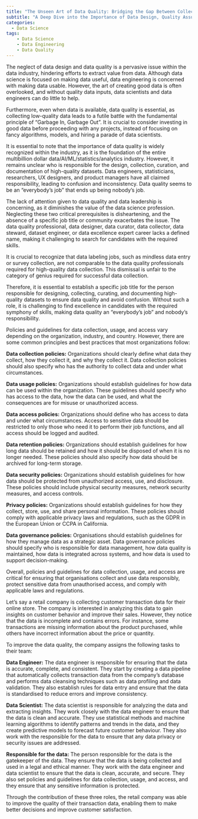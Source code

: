 ```yaml
---
title: "The Unseen Art of Data Quality: Bridging the Gap Between Collection and Utilization"
subtitle: "A Deep Dive into the Importance of Data Design, Quality Assurance, and the Urgent Need for Defined Roles in the Data Industry"
categories:
  - Data Science
tags:
    - Data Science
    - Data Engineering
    - Data Quality
---
```


The neglect of data design and data quality is a pervasive issue within the data industry, hindering efforts to extract value from data. Although data science is focused on making data useful, data engineering is concerned with making data usable. However, the art of creating good data is often overlooked, and without quality data inputs, data scientists and data engineers can do little to help.

Furthermore, even when data is available, data quality is essential, as collecting low-quality data leads to a futile battle with the fundamental principle of “Garbage In, Garbage Out”. It is crucial to consider investing in good data before proceeding with any projects, instead of focusing on fancy algorithms, models, and hiring a parade of data scientists.

It is essential to note that the importance of data quality is widely recognized within the industry, as it is the foundation of the entire multibillion dollar data/AI/ML/statistics/analytics industry. However, it remains unclear who is responsible for the design, collection, curation, and documentation of high-quality datasets. Data engineers, statisticians, researchers, UX designers, and product managers have all claimed responsibility, leading to confusion and inconsistency. Data quality seems to be an “everybody’s job” that ends up being nobody’s job.

The lack of attention given to data quality and data leadership is concerning, as it diminishes the value of the data science profession. Neglecting these two critical prerequisites is disheartening, and the absence of a specific job title or community exacerbates the issue. The data quality professional, data designer, data curator, data collector, data steward, dataset engineer, or data excellence expert career lacks a defined name, making it challenging to search for candidates with the required skills.

It is crucial to recognize that data labeling jobs, such as mindless data entry or survey collection, are not comparable to the data quality professionals required for high-quality data collection. This dismissal is unfair to the category of genius required for successful data collection.

Therefore, it is essential to establish a specific job title for the person responsible for designing, collecting, curating, and documenting high-quality datasets to ensure data quality and avoid confusion. Without such a role, it is challenging to find excellence in candidates with the required symphony of skills, making data quality an “everybody’s job” and nobody’s responsibility.

Policies and guidelines for data collection, usage, and access vary depending on the organization, industry, and country. However, there are some common principles and best practices that most organizations follow:

**Data collection policies:** Organizations should clearly define what data they collect, how they collect it, and why they collect it. Data collection policies should also specify who has the authority to collect data and under what circumstances.

**Data usage policies:** Organizations should establish guidelines for how data can be used within the organization. These guidelines should specify who has access to the data, how the data can be used, and what the consequences are for misuse or unauthorized access.

**Data access policies:** Organizations should define who has access to data and under what circumstances. Access to sensitive data should be restricted to only those who need it to perform their job functions, and all access should be logged and audited.

**Data retention policies:** Organizations should establish guidelines for how long data should be retained and how it should be disposed of when it is no longer needed. These policies should also specify how data should be archived for long-term storage.

**Data security policies:** Organizations should establish guidelines for how data should be protected from unauthorized access, use, and disclosure. These policies should include physical security measures, network security measures, and access controls.

**Privacy policies:** Organizations should establish guidelines for how they collect, store, use, and share personal information. These policies should comply with applicable privacy laws and regulations, such as the GDPR in the European Union or CCPA in California.

**Data governance policies:** Organisations should establish guidelines for how they manage data as a strategic asset. Data governance policies should specify who is responsible for data management, how data quality is maintained, how data is integrated across systems, and how data is used to support decision-making.

Overall, policies and guidelines for data collection, usage, and access are critical for ensuring that organisations collect and use data responsibly, protect sensitive data from unauthorised access, and comply with applicable laws and regulations.

Let’s say a retail company is collecting customer transaction data for their online store. The company is interested in analyzing this data to gain insights on customer behavior and improve their sales. However, they notice that the data is incomplete and contains errors. For instance, some transactions are missing information about the product purchased, while others have incorrect information about the price or quantity.

To improve the data quality, the company assigns the following tasks to their team:

**Data Engineer:** The data engineer is responsible for ensuring that the data is accurate, complete, and consistent. They start by creating a data pipeline that automatically collects transaction data from the company’s database and performs data cleansing techniques such as data profiling and data validation. They also establish rules for data entry and ensure that the data is standardised to reduce errors and improve consistency.

**Data Scientist:** The data scientist is responsible for analyzing the data and extracting insights. They work closely with the data engineer to ensure that the data is clean and accurate. They use statistical methods and machine learning algorithms to identify patterns and trends in the data, and they create predictive models to forecast future customer behaviour. They also work with the responsible for the data to ensure that any data privacy or security issues are addressed.

**Responsible for the data:** The person responsible for the data is the gatekeeper of the data. They ensure that the data is being collected and used in a legal and ethical manner. They work with the data engineer and data scientist to ensure that the data is clean, accurate, and secure. They also set policies and guidelines for data collection, usage, and access, and they ensure that any sensitive information is protected.

Through the contribution of these three roles, the retail company was able to improve the quality of their transaction data, enabling them to make better decisions and improve customer satisfaction.